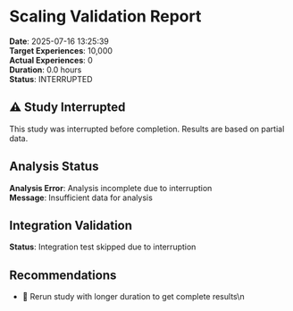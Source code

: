# Scaling Validation Report
        
**Date**: 2025-07-16 13:25:39  
**Target Experiences**: 10,000  
**Actual Experiences**: 0  
**Duration**: 0.0 hours  
**Status**: INTERRUPTED  


## ⚠️  Study Interrupted
This study was interrupted before completion. Results are based on partial data.

## Analysis Status

**Analysis Error**: Analysis incomplete due to interruption  
**Message**: Insufficient data for analysis  

## Integration Validation

**Status**: Integration test skipped due to interruption  

## Recommendations

- 🔄 Rerun study with longer duration to get complete results\n